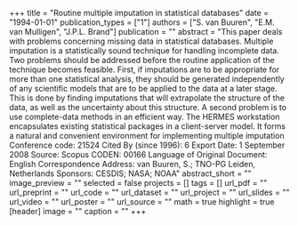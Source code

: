 +++
title = "Routine multiple imputation in statistical databases"
date = "1994-01-01"
publication_types = ["1"]
authors = ["S. van Buuren", "E.M. van Mulligen", "J.P.L. Brand"]
publication = ""
abstract = "This paper deals with problems concerning missing data in statistical databases. Multiple imputation is a statistically sound technique for handling incomplete data. Two problems should be addressed before the routine application of the technique becomes feasible. First, if imputations are to be appropriate for more than one statistical analysis, they should be generated independently of any scientific models that are to be applied to the data at a later stage. This is done by finding imputations that will extrapolate the structure of the data, as well as the uncertainty about this structure. A second problem is to use complete-data methods in an efficient way. The HERMES workstation encapsulates existing statistical packages in a client-server model. It forms a natural and convenient environment for implementing multiple imputation Conference code: 21524 Cited By (since 1996): 6 Export Date: 1 September 2008 Source: Scopus CODEN: 00166 Language of Original Document: English Correspondence Address: van Buuren, S.; TNO-PG Leiden, Netherlands Sponsors: CESDIS; NASA; NOAA"
abstract_short = ""
image_preview = ""
selected = false
projects = []
tags = []
url_pdf = ""
url_preprint = ""
url_code = ""
url_dataset = ""
url_project = ""
url_slides = ""
url_video = ""
url_poster = ""
url_source = ""
math = true
highlight = true
[header]
image = ""
caption = ""
+++
